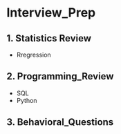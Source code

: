 # Interview_Prep

## 1. Statistics Review

- Rregression

## 2. Programming_Review

- SQL
- Python

## 3. Behavioral_Questions
